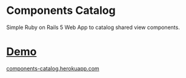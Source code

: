 # Components Catalog
Simple Ruby on Rails 5 Web App to catalog shared view components.

# [Demo](https://components-catalog.herokuapp.com)
[components-catalog.herokuapp.com](https://components-catalog.herokuapp.com)
